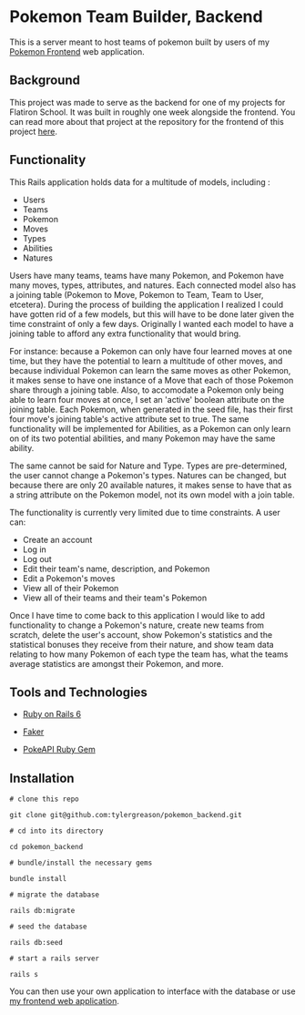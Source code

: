 # Pokemon Team Builder, Backend

This is a server meant to host teams of pokemon built by users of my [Pokemon Frontend](https://github.com/tylergreason/pokemon_frontend) web application. 

## Background 

This project was made to serve as the backend for one of my projects for Flatiron School. It was built in roughly one week alongside the frontend. You can read more about that project at the repository for the frontend of this project [here](https://github.com/tylergreason/pokemon_frontend). 

## Functionality 

This Rails application holds data for a multitude of models, including : 
 - Users 
 - Teams 
 - Pokemon 
 - Moves 
 - Types 
 - Abilities 
 - Natures 

Users have many teams, teams have many Pokemon, and Pokemon have many moves, types, attributes, and natures. Each connected model also has a joining table (Pokemon to Move, Pokemon to Team, Team to User, etcetera). During the process of building the application I realized I could have gotten rid of a few models, but this will have to be done later given the time constraint of only a few days. Originally I wanted each model to have a joining table to afford any extra functionality that would bring. 

For instance: because a Pokemon can only have four learned moves at one time, but they have the potential to learn a multitude of other moves, and because individual Pokemon can learn the same moves as other Pokemon, it makes sense to have one instance of a Move that each of those Pokemon share through a joining table. Also, to accomodate a Pokemon only being able to learn four moves at once, I set an 'active' boolean attribute on the joining table. Each Pokemon, when generated in the seed file, has their first four move's joining table's active attribute set to true. The same functionality will be implemented for Abilities, as a Pokemon can only learn on of its two potential abilities, and many Pokemon may have the same ability. 

The same cannot be said for Nature and Type. Types are pre-determined, the user cannot change a Pokemon's types. Natures can be changed, but because there are only 20 available natures, it makes sense to have that as a string attribute on the Pokemon model, not its own model with a join table. 

The functionality is currently very limited due to time constraints. A user can: 

- Create an account 
- Log in 
- Log out 
- Edit their team's name, description, and Pokemon 
- Edit a Pokemon's moves 
- View all of their Pokemon
- View all of their teams and their team's Pokemon 

Once I have time to come back to this application I would like to add functionality to change a Pokemon's nature, create new teams from scratch, delete the user's account, show Pokemon's statistics and the statistical bonuses they receive from their nature, and show team data relating to how many Pokemon of each type the team has, what the teams average statistics are amongst their Pokemon, and more. 

## Tools and Technologies 

-  [Ruby on Rails 6](https://rubyonrails.org/)

-  [Faker](https://github.com/faker-ruby/faker)

- [PokeAPI Ruby Gem](https://github.com/rdavid1099/poke-api-v2)

## Installation 

```
# clone this repo

git clone git@github.com:tylergreason/pokemon_backend.git

# cd into its directory

cd pokemon_backend

# bundle/install the necessary gems 

bundle install

# migrate the database 

rails db:migrate

# seed the database 

rails db:seed

# start a rails server

rails s
```

You can then use your own application to interface with the database or use [my frontend web application](https://github.com/tylergreason/pokemon_frontend). 
